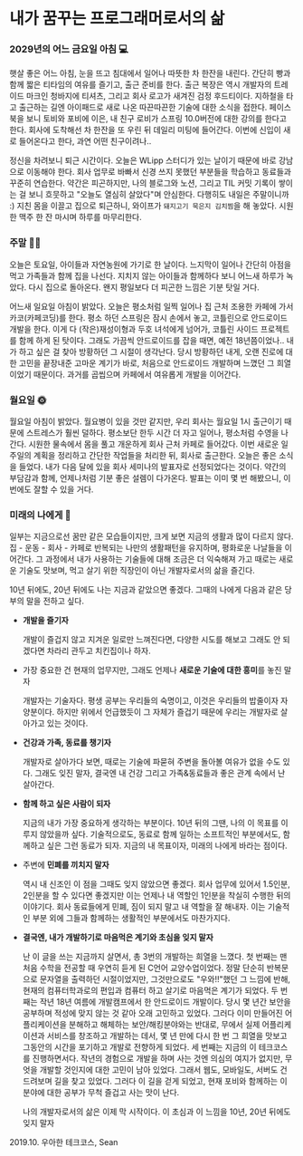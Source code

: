 # 내가 꿈꾸는 프로그래머로서의 삶

### 2029년의 어느 금요일 아침 💻

햇살 좋은 어느 아침, 눈을 뜨고 침대에서 일어나 따뜻한 차 한잔을 내린다. 간단히 빵과 함께 짧은 티타임의 여유를 즐기고, 출근 준비를 한다. 출근 복장은 역시 개발자의 트레이드 마크인 청바지에 티셔츠, 그리고 회사 로고가 새겨진 검정 후드티이다. 지하철을 타고 출근하는 길엔 아이패드로 새로 나온 따끈따끈한 기술에 대한 소식을 접한다. 페이스북을 보니 토비와 포비에 이은, 내 친구 로비가 스프링 10.0버전에 대한 강의를 한다고 한다. 회사에 도착해선 차 한잔을 또 우린 뒤 데일리 미팅에 들어간다. 이번에 신입이 새로 들어온다고 한다, 과연 어떤 친구이려나..

정신을 차려보니 퇴근 시간이다. 오늘은 WLipp 스터디가 있는 날이기 때문에 바로 강남으로 이동해야 한다. 회사 업무로 바빠서 신경 쓰지 못했던 부분들을 학습하고 동료들과 꾸준히 연습한다. 약간은 피곤하지만, 나의 블로그와 노션, 그리고 TIL 커밋 기록이 쌓이는 걸 보니 흐뭇하고 "오늘도 열심히 살았다"며 안심한다. 다행히도 내일은 주말이니까 :) 지친 몸을 이끌고 집으로 퇴근하니, 와이프가 `돼지고기 묵은지 김치찜`을 해 놓았다. 시원한 맥주 한 잔 마시며 하루를 마무리한다.

### 주말 🏃‍♂️

오늘은 토요일, 아이들과 자연농원에 가기로 한 날이다. 느지막이 일어나 간단히 아점을 먹고 가족들과 함께 집을 나선다. 지치지 않는 아이들과 함께하다 보니 어느새 하루가 녹았다. 다시 집으로 돌아온다. 왠지 평일보다 더 피곤한 느낌은 기분 탓일 거다.

어느새 일요일 아침이 밝았다. 오늘은 평소처럼 일찍 일어나 집 근처 조용한 카페에 가서 카코(카페코딩)를 한다. 평소 하던 스프링은 잠시 손에서 놓고, 코틀린으로 안드로이드 개발을 한다. 이게 다 (작은)재성이형과 두호 녀석에게 넘어가, 코틀린 사이드 프로젝트를 함께 하게 된 탓이다. 그래도 가끔씩 안드로이드를 잡을 때면, 예전 18년쯤이었나.. 내가 하고 싶은 걸 찾아 방황하던 그 시절이 생각난다. 당시 방황하던 내게, 오랜 진로에 대한 고민을 끝장내준 고마운 계기가 바로, 처음으로 안드로이드 개발하며 느꼈던 그 희열이었기 때문이다. 과거를 곱씹으며 카페에서 여유롭게 개발을 이어간다.

### 월요일 🌞

월요일 아침이 밝았다. 월요병이 있을 것만 같지만, 우리 회사는 월요일 1시 출근이기 때문에 스트레스가 훨씬 덜하다. 평소보단 한두 시간 더 자고 일어나, 평소처럼 수영을 나간다. 시원한 물속에서 몸을 풀고 개운하게 회사 근처 카페로 들어갔다. 이번 새로운 일주일의 계획을 정리하고 간단한 작업들을 처리한 뒤, 회사로 출근한다. 오늘은 좋은 소식을 들었다. 내가 다음 달에 있을 회사 세미나의 발표자로 선정되었다는 것이다. 약간의 부담감과 함께, 언제나처럼 기분 좋은 설렘이 다가온다. 발표는 이미 몇 번 해봤으니, 이번에도 잘할 수 있을 거다.

### 미래의 나에게 📝

일부는 지금으로선 꿈만 같은 모습들이지만, 크게 보면 지금의 생활과 많이 다르지 않다. 집 - 운동 - 회사 - 카페로 반복되는 나만의 생활패턴을 유지하며, 평화로운 나날들을 이어간다. 그 과정에서 내가 사용하는 기술들에 대해 조금은 더 익숙해져 가고 때로는 새로운 기술도 맛보며, 먹고 살기 위한 직장인이 아닌 개발자로서의 삶을 즐긴다.

10년 뒤에도, 20년 뒤에도 나는 지금과 같았으면 좋겠다. 그때의 나에게 다음과 같은 당부의 말을 전하고 싶다.

- **개발을 즐기자**

  개발이 즐겁지 않고 지겨운 일로만 느껴진다면, 다양한 시도를 해보고 그래도 안 되겠다면 차라리 관두고 치킨집이나 하자.

- 가장 중요한 건 현재의 업무지만, 그래도 언제나 **새로운 기술에 대한 흥미**를 놓진 말자

  개발자는 기술자다. 평생 공부는 우리들의 숙명이고, 이것은 우리들의 밥줄이자 자양분이다. 하지만 위에서 언급했듯이 그 자체가 즐겁기 때문에 우리는 개발자로 살아가고 있는 것이다.

- **건강과 가족, 동료를 챙기자**

  개발자로 살아가다 보면, 때로는 기술에 파묻혀 주변을 돌아볼 여유가 없을 수도 있다. 그래도 잊진 말자, 결국엔 내 건강 그리고 가족&동료들과 좋은 관계 속에서 난 살아간다.

- **함께 하고 싶은 사람이 되자**

  지금의 내가 가장 중요하게 생각하는 부분이다. 10년 뒤의 그땐, 나의 이 목표를 이루지 않았을까 싶다. 기술적으로도, 동료로 함께 일하는 소프트적인 부분에서도, 함께하고 싶은 그런 동료가 되자. 지금의 내 목표이자, 미래의 나에게 바라는 점이다.

- 주변에 **민폐를 끼치지 말자**

  역시 내 신조인 이 점을 그때도 잊지 않았으면 좋겠다. 회사 업무에 있어서 1.5인분, 2인분을 할 수 있다면 좋겠지만 이는 언제나 내 역할인 1인분을 착실히 수행한 뒤의 이야기다. 회사 동료들에게 민폐, 짐이 되지 말고 내 역할을 잘 해내자. 이는 기술적인 부분 외에 그들과 함께하는 생활적인 부분에서도 마찬가지다.

- **결국엔, 내가 개발하기로 마음먹은 계기와 초심을 잊지 말자**

  난 이 글을 쓰는 지금까지 살면서, 총 3번의 개발하는 희열을 느꼈다. 첫 번째는 맨 처음 수학을 전공할 때 우연히 듣게 된 C언어 교양수업이었다. 정말 단순히 반복문으로 문자열을 출력하던 시절이었지만, 그것만으로도 "우와!!"했던 그 느낌에 반해, 현재의 컴퓨터학과로의 편입과 컴퓨터 하고 살기로 마음먹은 계기가 되었다. 두 번째는 작년 18년 여름에 개발캠프에서 한 안드로이드 개발이다. 당시 몇 년간 보안을 공부하며 적성에 맞지 않는 것 같아 오래 고민하고 있었다. 그러다 이미 만들어진 어플리케이션을 분해하고 해체하는 보안/해킹분야와는 반대로, 무에서 실제 어플리케이션과 서비스를 창조하고 개발하는 데서, 몇 년 만에 다시 한 번 그 희열을 맛보고 그동안의 시간을 포기하고 개발로 전향하게 되었다. 세 번째는 지금의 이 테크코스를 진행하면서다. 작년의 경험으로 개발을 하며 사는 것엔 의심의 여지가 없지만, 무엇을 개발할 것인지에 대한 고민이 남아 있었다. 그래서 웹도, 모바일도, 서버도 건드려보며 길을 찾고 있었다. 그러다 이 길을 걷게 되었고, 현재 포비와 함께하는 이 분야에 대한 공부가 무척 즐겁고 사는 맛이 난다.
  
  나의 개발자로서의 삶은 이제 막 시작이다. 이 초심과 이 느낌을 10년, 20년 뒤에도 잊지 말자



2019.10. 우아한 테크코스, Sean

